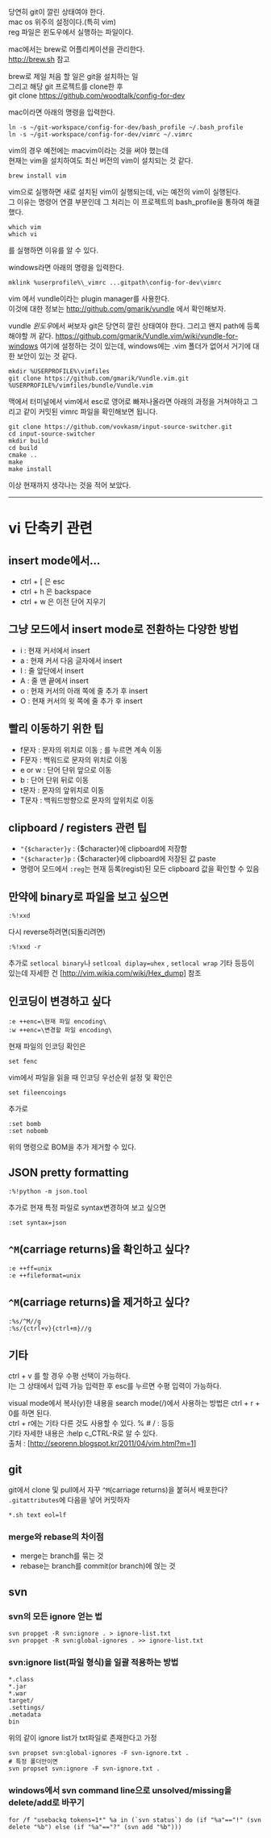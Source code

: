 당연히 git이 깔린 상태여야 한다.  
mac os 위주의 설정이다.(특히 vim)  
reg 파일은 윈도우에서 실행하는 파일이다.

mac에서는 brew로 어플리케이션을 관리한다.  
http://brew.sh 참고  

brew로 제일 처음 할 일은 git을 설치하는 일  
그리고 해당 git 프로젝트를 clone한 후  
git clone https://github.com/woodtalk/config-for-dev  

mac이라면 아래의 명령을 입력한다.  

```
ln -s ~/git-workspace/config-for-dev/bash_profile ~/.bash_profile
ln -s ~/git-workspace/config-for-dev/vimrc ~/.vimrc
```

vim의 경우 예전에는 macvim이라는 것을 써야 했는데  
현재는 vim을 설치하여도 최신 버전의 vim이 설치되는 것 같다.  

```
brew install vim
```

vim으로 실행하면 새로 설치된 vim이 실행되는데, vi는 예전의 vim이 실행된다.  
그 이유는 명령어 연결 부분인데 그 처리는 이 프로젝트의 bash_profile을 통하여 해결했다.  

```
which vim
which vi
```

를 실행하면 이유를 알 수 있다.

windows라면 아래의 명령을 입력한다.

```
mklink %userprofile%\_vimrc ...gitpath\config-for-dev\vimrc
```

vim 에서 vundle이라는 plugin manager를 사용한다.  
이것에 대한 정보는 http://github.com/gmarik/vundle 에서 확인해보자.  

vundle *윈도우*에서 써보자
git은 당연히 깔린 상태여야 한다.
그리고 왠지 path에 등록해야할 꺼 같다.
https://github.com/gmarik/Vundle.vim/wiki/vundle-for-windows
여기에 설정하는 것이 있는데, windows에는 .vim 폴더가 없어서 거기에 대한 보안이 있는 것 같다.

```
mkdir %USERPROFILE%\vimfiles
git clone https://github.com/gmarik/Vundle.vim.git %USERPROFILE%/vimfiles/bundle/Vundle.vim
```

맥에서 터미널에서 vim에서 esc로 영어로 빠져나올라면 아래의 과정을 거쳐야하고 그리고 같이 커밋된 vimrc 파일을 확인해보면 됩니다.

```
git clone https://github.com/vovkasm/input-source-switcher.git
cd input-source-switcher
mkdir build
cd build
cmake ..
make
make install
```

이상 현재까지 생각나는 것을 적어 보았다.

------------------------------------------------

# vi 단축키 관련
## insert mode에서... 
* ctrl + [ 은 esc
* ctrl + h 은 backspace
* ctrl + w 은 이전 단어 지우기


## 그냥 모드에서 insert mode로 전환하는 다양한 방법
* i : 현재 커서에서 insert
* a : 현재 커서 다음 글자에서 insert
* I : 줄 앞단에서 insert
* A : 줄 맨 끝에서 insert
* o : 현재 커서의 아래 쪽에 줄 추가 후 insert
* O : 현재 커서의 윗 쪽에 줄 추가 후 insert


## 빨리 이동하기 위한 팁
* f문자 : 문자의 위치로 이동 ; 를 누르면 계속 이동
* F문자 : 백워드로 문자의 위치로 이동
* e or w : 단어 단위 앞으로 이동
* b : 단어 단위 뒤로 이동
* t문자 : 문자의 앞위치로 이동
* T문자 : 백워드방향으로 문자의 앞위치로 이동

## clipboard / registers 관련 팁
* ```"{$character}y``` : {$character}에 clipboard에 저장함
* ```"{$character}p``` : {$character}에 clipboard에 저장된 값 paste
* 명령어 모드에서 ```:reg```는 현재 등록(regist)된 모든 clipboard 값을 확인할 수 있음


## 만약에 binary로 파일을 보고 싶으면

```
:%!xxd
```

다시 reverse하려면(되돌리려면)

```
:%!xxd -r
```

추가로 ```setlocal binary```나 ```setlcoal diplay=uhex``` , ```setlocal wrap``` 기타 등등이 있는데 자세한 건 [http://vim.wikia.com/wiki/Hex_dump] 참조


## 인코딩이 변경하고 싶다

```
:e ++enc=\현재 파일 encoding\
:w ++enc=\변경할 파일 encoding\
```

현재 파일의 인코딩 확인은


```
set fenc
```

vim에서 파일을 읽을 때 인코딩 우선순위 설정 및 확인은

```
set fileencoings
```

추가로

```
:set bomb
:set nobomb
```

위의 명령으로 BOM을 추가 제거할 수 있다.


## JSON pretty formatting

```
:%!python -m json.tool
```

추가로 현재 특정 파일로 syntax변경하여 보고 싶으면

```
:set syntax=json
```

## ```^M```(carriage returns)을 확인하고 싶다?

```
:e ++ff=unix
:e ++fileformat=unix
```

## ```^M```(carriage returns)을 제거하고 싶다?

```
:%s/^M//g
:%s/{ctrl+v}{ctrl+m}//g
```



## 기타

ctrl + v 를 할 경우 수평 선택이 가능하다.  
I는 그 상태에서 입력 가능 입력한 후 esc를 누르면 수평 입력이 가능하다.

visual mode에서 복사(y)한 내용을 search mode(/)에서 사용하는 방법은 ctrl + r + 0를 하면 된다.  
ctrl + r에는 기타 다른 것도 사용할 수 있다. % # / : 등등  
기타 자세한 내용은 :help c_CTRL-R로 알 수 있다.  
출처 : [http://seorenn.blogspot.kr/2011/04/vim.html?m=1]


## git

git에서 clone 및 pull에서 자꾸 ```^M```(carriage returns)을 붙혀서 배포한다?
```.gitattributes```에 다음을 넣어 커밋하자

```
*.sh text eol=lf
```

### merge와 rebase의 차이점
* merge는 branch를 묶는 것
* rebase는 branch를 commit(or branch)에 얹는 것

## svn

### svn의 모든 ignore 얻는 법
```
svn propget -R svn:ignore . > ignore-list.txt
svn propget -R svn:global-ignores . >> ignore-list.txt
```

### svn:ignore list(파일 형식)을 일괄 적용하는 방법
```
*.class
*.jar
*.war
target/
.settings/
.metadata
bin
```

위의 같이 ignore list가 txt파일로 존재한다고 가정

```
svn propset svn:global-ignores -F svn-ignore.txt .
# 특정 폴더만이면
svn propset svn:ignore -F svn-ignore.txt .
```

### windows에서 svn command line으로 unsolved/missing을 delete/add로 바꾸기
```
for /f "usebackq tokens=1*" %a in (`svn status`) do (if "%a"=="!" (svn delete "%b") else (if "%a"=="?" (svn add "%b")))
```

